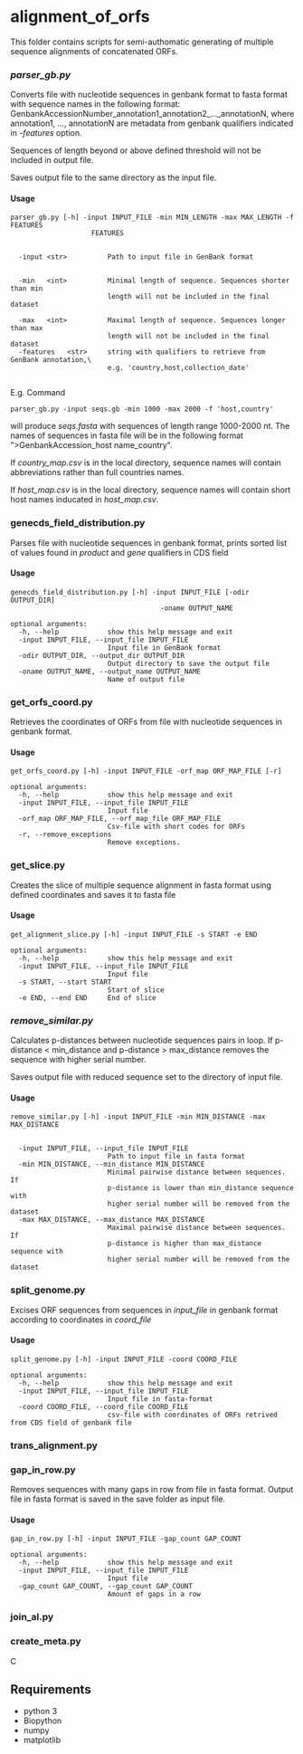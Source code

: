 # alignment_of_orfs

This folder contains scripts for semi-authomatic generating of multiple sequence alignments of concatenated ORFs.


### *parser_gb.py* 

Converts file with nucleotide sequences in genbank format to fasta format with sequence names in the following format: GenbankAccessionNumber_annotation1_annotation2_..._annotationN, where annotation1, ..., annotationN are metadata from genbank qualifiers indicated in *-features* option. 


Sequences of length  beyond or above defined threshold will not be included in output file. 

Saves output file to the same directory as the input file.


#### Usage

```
parser_gb.py [-h] -input INPUT_FILE -min MIN_LENGTH -max MAX_LENGTH -f FEATURES
                    FEATURES


  -input <str>          Path to input file in GenBank format

                        
  -min   <int>          Minimal length of sequence. Sequences shorter than min
                        length will not be included in the final dataset
                        
  -max   <int>          Maximal length of sequence. Sequences longer than max
                        length will not be included in the final dataset
  -features   <str>     string with qualifiers to retrieve from GenBank annotation,\
                        e.g. 'country,host,collection_date'


```

E.g. Command
```
parser_gb.py -input seqs.gb -min 1000 -max 2000 -f 'host,country'

```
will produce *seqs.fasta* with sequences of length range 1000-2000 nt. The names of sequences in fasta file will be in the following format ">GenbankAccession_host name_country".

If *country_map.csv*  is in the local directory, sequence names will contain abbreviations rather than full countries names.

If *host_map.csv* is in the local directory, sequence names will contain short host names inducated in *host_map.csv*.

### genecds_field_distribution.py

Parses file with nucleotide sequences in genbank format, prints sorted list of values found in *product* and *gene* qualifiers in CDS field
#### Usage
```
genecds_field_distribution.py [-h] -input INPUT_FILE [-odir OUTPUT_DIR]
                                     -oname OUTPUT_NAME

optional arguments:
  -h, --help            show this help message and exit
  -input INPUT_FILE, --input_file INPUT_FILE
                        Input file in GenBank format
  -odir OUTPUT_DIR, --output_dir OUTPUT_DIR
                        Output directory to save the output file
  -oname OUTPUT_NAME, --output_name OUTPUT_NAME
                        Name of output file
```

### get_orfs_coord.py

Retrieves the coordinates of ORFs from file with nucleotide sequences in genbank format.

#### Usage
```
get_orfs_coord.py [-h] -input INPUT_FILE -orf_map ORF_MAP_FILE [-r]

optional arguments:
  -h, --help            show this help message and exit
  -input INPUT_FILE, --input_file INPUT_FILE
                        Input file
  -orf_map ORF_MAP_FILE, --orf_map_file ORF_MAP_FILE
                        Csv-file with short codes for ORFs
  -r, --remove_exceptions
                        Remove exceptions. 
```


### get_slice.py 

Creates the slice of multiple sequence alignment in fasta format using defined coordinates and saves it to fasta file
    
#### Usage
```
get_alignment_slice.py [-h] -input INPUT_FILE -s START -e END

optional arguments:
  -h, --help            show this help message and exit
  -input INPUT_FILE, --input_file INPUT_FILE
                        Input file
  -s START, --start START
                        Start of slice
  -e END, --end END     End of slice
```

### *remove_similar.py*

Calculates p-distances between nucleotide sequences pairs in loop. If p-distance < min_distance and p-distance > max_distance 
removes the sequence with higher serial number. 

Saves output file with reduced sequence set to the directory of input file.


#### Usage

```
remove_similar.py [-h] -input INPUT_FILE -min MIN_DISTANCE -max MAX_DISTANCE


  -input INPUT_FILE, --input_file INPUT_FILE
                        Path to input file in fasta format
  -min MIN_DISTANCE, --min_distance MIN_DISTANCE
                        Minimal pairwise distance between sequences. If
                        p-distance is lower than min_distance sequence with
                        higher serial number will be removed from the dataset
  -max MAX_DISTANCE, --max_distance MAX_DISTANCE
                        Maximal pairwise distance between sequences. If
                        p-distance is higher than max_distance sequence with
                        higher serial number will be removed from the dataset
```


### split_genome.py

Excises ORF sequences from sequences in *input_file* in genbank format according to coordinates in *coord_file*

#### Usage
```
split_genome.py [-h] -input INPUT_FILE -coord COORD_FILE

optional arguments:
  -h, --help            show this help message and exit
  -input INPUT_FILE, --input_file INPUT_FILE
                        Input file in fasta-format
  -coord COORD_FILE, --coord_file COORD_FILE
                        csv-file with coordinates of ORFs retrived from CDS field of genbank file
```

### trans_alignment.py

### gap_in_row.py

Removes sequences with many gaps in row from file in fasta format. Output file in fasta format is saved in the save folder as input file.

#### Usage
```
gap_in_row.py [-h] -input INPUT_FILE -gap_count GAP_COUNT

optional arguments:
  -h, --help            show this help message and exit
  -input INPUT_FILE, --input_file INPUT_FILE
                        Input file
  -gap_count GAP_COUNT, --gap_count GAP_COUNT
                        Amount of gaps in a row
```


### join_al.py

### create_meta.py

C


## Requirements

* python 3
* Biopython
* numpy
* matplotlib

